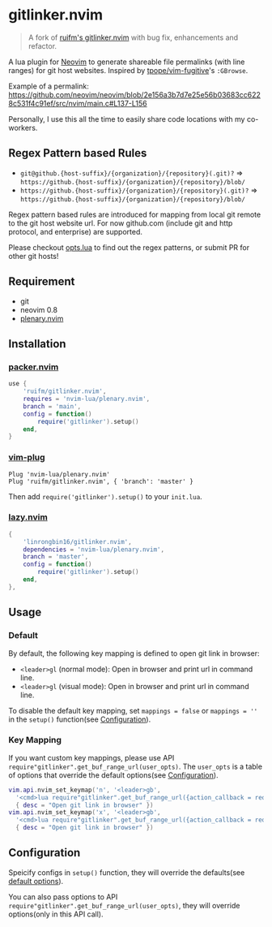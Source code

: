 # gitlinker.nvim

> A fork of [ruifm's gitlinker.nvim](https://github.com/ruifm/gitlinker.nvim) with
> bug fix, enhancements and refactor.

A lua plugin for [Neovim](https://github.com/neovim/neovim) to generate shareable
file permalinks (with line ranges) for git host websites. Inspired by
[tpope/vim-fugitive](https://github.com/tpope/vim-fugitive)'s `:GBrowse`.

Example of a permalink:
<https://github.com/neovim/neovim/blob/2e156a3b7d7e25e56b03683cc6228c531f4c91ef/src/nvim/main.c#L137-L156>

Personally, I use this all the time to easily share code locations with my
co-workers.

## Regex Pattern based Rules

- `git@github.{host-suffix}/{organization}/{repository}(.git)?` => `https://github.{host-suffix}/{organization}/{repository}/blob/`
- `https://github.{host-suffix}/{organization}/{repository}(.git)?` => `https://github.{host-suffix}/{organization}/{repository}/blob/`

Regex pattern based rules are introduced for mapping from local git remote to the
git host website url. For now github.com (include git and http protocol, and
enterprise) are supported.

Please checkout [opts.lua](https://github.com/linrongbin16/gitlinker.nvim/blob/master/lua/gitlinker/opts.lua)
to find out the regex patterns, or submit PR for other git hosts!

## Requirement

- git
- neovim 0.8
- [plenary.nvim](https://github.com/nvim-lua/plenary.nvim)

## Installation

### [packer.nvim](https://github.com/wbthomason/packer.nvim)

```lua
use {
    'ruifm/gitlinker.nvim',
    requires = 'nvim-lua/plenary.nvim',
    branch = 'main',
    config = function()
        require('gitlinker').setup()
    end,
}
```

### [vim-plug](https://github.com/junegunn/vim-plug)

```vim
Plug 'nvim-lua/plenary.nvim'
Plug 'ruifm/gitlinker.nvim', { 'branch': 'master' }
```

Then add `require('gitlinker').setup()` to your `init.lua`.

### [lazy.nvim](https://github.com/folke/lazy.nvim)

```lua
{
    'linrongbin16/gitlinker.nvim',
    dependencies = 'nvim-lua/plenary.nvim',
    branch = 'master',
    config = function()
        require('gitlinker').setup()
    end,
},
```

## Usage

### Default

By default, the following key mapping is defined to open git link in browser:

- `<leader>gl` (normal mode): Open in browser and print url in command line.
- `<leader>gl` (visual mode): Open in browser and print url in command line.

To disable the default key mapping, set `mappings = false` or `mappings = ''` in
the `setup()` function(see [Configuration](#configuration)).

### Key Mapping

If you want custom key mappings, please use API `require"gitlinker".get_buf_range_url(user_opts)`.
The `user_opts` is a table of options that override the default options(see [Configuration](#configuration)).

```lua
vim.api.nvim_set_keymap('n', '<leader>gb',
  '<cmd>lua require"gitlinker".get_buf_range_url({action_callback = require"gitlinker.actions".open_in_browser})<cr>',
  { desc = "Open git link in browser" })
vim.api.nvim_set_keymap('x', '<leader>gb',
  '<cmd>lua require"gitlinker".get_buf_range_url({action_callback = require"gitlinker.actions".open_in_browser})<cr>',
  { desc = "Open git link in browser" })
```

## Configuration

Speicify configs in `setup()` function, they will override the defaults(see
[default options](https://github.com/linrongbin16/gitlinker.nvim/blob/master/lua/gitlinker/opts.lua)).

You can also pass options to API `require"gitlinker".get_buf_range_url(user_opts)`,
they will override options(only in this API call).
